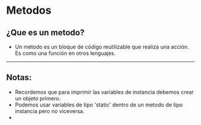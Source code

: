 # Metodos

## ¿Que es un metodo?
* Un método es un bloque de código reutilizable que realiza una acción. Es como una función en otros lenguajes.  

---

## Notas:   
* Recordemos que para imprimir las variables de instancia debemos crear un objeto primero.  
* Podemos usar variables de tipo 'static' dentro de un metodo de tipo instancia pero no viceversa.
* 

